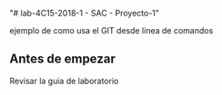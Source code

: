 "# lab-4C15-2018-1 - SAC - Proyecto-1" 
  
ejemplo de como usa el GIT desde linea de comandos

## Antes de empezar

Revisar la guia de laboratorio

